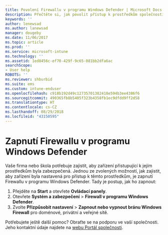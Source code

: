 ```yaml
---
title: Povolení Firewallu v programu Windows Defender | Microsoft Docs
description: Přečtěte si, jak povolit přístup k prostředkům společnosti pro zařízení s Windows 10 zapnutím brány firewall.
keywords: ''
author: lenewsad
ms.author: lanewsad
manager: dougeby
ms.date: 11/06/2017
ms.topic: article
ms.prod: ''
ms.service: microsoft-intune
ms.technology: ''
ms.assetid: 1ed8456c-ef70-429f-9c65-081bb2dfa6ac
searchScope:
- User help
ROBOTS: ''
ms.reviewer: shburbid
ms.suite: ems
ms.custom: intune-enduser
ms.openlocfilehash: c918b192d49c12735701382418e594b3ee4386f6
ms.sourcegitcommit: 490365fb8b5405f323b4358fb1ec9dfdd9ff2d58
ms.translationtype: HT
ms.contentlocale: cs-CZ
ms.lasthandoff: 08/29/2018
ms.locfileid: "43150595"
---
```

# <a name="turn-on-your-windows-defender-firewall"></a>Zapnutí Firewallu v programu Windows Defender

Vaše firma nebo škola potřebuje zajistit, aby zařízení přistupující k jejím prostředkům byla zabezpečená. Jednou ze zvolených možností, jak zajistit, aby zařízení byla nastavená pro přístup k těmto prostředkům, je zapnutí Firewallu v programu Windows Defender. Tady je postup, jak ho zapnout:

1. Přejděte na **Start** a otevřete **Ovládací panely**.
2. Otevřete **Systém a zabezpečení** > **Firewall v programu Windows Defender**.
3. Zvolte **Přizpůsobit nastavení** > **Zapnout nebo vypnout bránu Windows Firewall** pro doménové, privátní a veřejné sítě.

Potřebujete ještě další pomoc? Obraťte se na podporu ve vaší společnosti. Jeho kontaktní údaje najdete na [webu Portál společnosti](https://go.microsoft.com/fwlink/?linkid=2010980).

